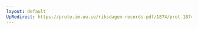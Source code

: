 ```yaml
---
layout: default
UpRedirect: https://pruto.im.uu.se/riksdagen-records-pdf/1874/prot-1874--fk--418.pdf
---
```

